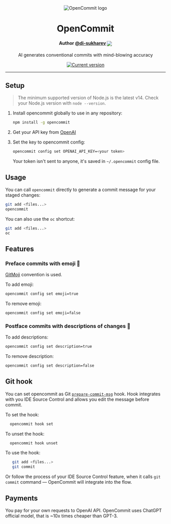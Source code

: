 <div align="center">
  <div>
    <img src=".github/OC-grad.svg" alt="OpenCommit logo"/>
    <h1 align="center">OpenCommit</h1>
    <h4 align="center">Author <a href="https://github.com/di-sukharev">@di-sukharev</a> <a href="https://twitter.com/io_Y_oi"><img src="https://img.shields.io/twitter/follow/io_Y_oi?style=flat&label=io_Y_oi&logo=twitter&color=0bf&logoColor=fff" align="center"></a>
    </h4>
  </div>
	<p>AI generates conventional commits with mind-blowing accuracy</p>
	<a href="https://www.npmjs.com/package/opencommit"><img src="https://img.shields.io/npm/v/opencommit" alt="Current version"></a>
</div>

---

## Setup

> The minimum supported version of Node.js is the latest v14. Check your Node.js version with `node --version`.

1. Install opencommit globally to use in any repository:

   ```sh
   npm install -g opencommit
   ```

2. Get your API key from [OpenAI](https://platform.openai.com/account/api-keys)

3. Set the key to opencommit config:

   ```sh
   opencommit config set OPENAI_API_KEY=<your token>
   ```

   Your token isn't sent to anyone, it's saved in `~/.opencommit` config file.

## Usage

You can call `opencommit` directly to generate a commit message for your staged changes:

```sh
git add <files...>
opencommit
```

You can also use the `oc` shortcut:

```sh
git add <files...>
oc
```

## Features

### Preface commits with emoji 🤠

[GitMoji](https://gitmoji.dev/) convention is used.

To add emoji:

```sh
opencommit config set emoji=true
```

To remove emoji:

```sh
opencommit config set emoji=false
```

### Postface commits with descriptions of changes 🤠

To add descriptions:

```sh
opencommit config set description=true
```

To remove description:

```sh
opencommit config set description=false
```

## Git hook

You can set opencommit as Git [`prepare-commit-msg`](https://git-scm.com/docs/githooks#_prepare_commit_msg) hook. Hook integrates with you IDE Source Control and allows you edit the message before commit.

To set the hook:

```sh
  opencommit hook set
```

To unset the hook:

```sh
  opencommit hook unset
```

To use the hook:

```sh
   git add <files...>
   git commit
```

Or follow the process of your IDE Source Control feature, when it calls `git commit` command — OpenCommit will integrate into the flow.

## Payments

You pay for your own requests to OpenAI API. OpenCommit uses ChatGPT official model, that is ~10x times cheaper than GPT-3.
